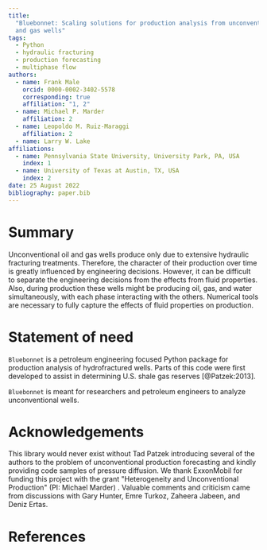 ```yaml
---
title:
  "Bluebonnet: Scaling solutions for production analysis from unconventional oil
  and gas wells"
tags:
  - Python
  - hydraulic fracturing
  - production forecasting
  - multiphase flow
authors:
  - name: Frank Male
    orcid: 0000-0002-3402-5578
    corresponding: true
    affiliation: "1, 2"
  - name: Michael P. Marder
    affiliation: 2
  - name: Leopoldo M. Ruiz-Maraggi
    affiliation: 2
  - name: Larry W. Lake
affiliations:
  - name: Pennsylvania State University, University Park, PA, USA
    index: 1
  - name: University of Texas at Austin, TX, USA
    index: 2
date: 25 August 2022
bibliography: paper.bib
---
```


# Summary

Unconventional oil and gas wells produce only due to extensive hydraulic
fracturing treatments. Therefore, the character of their production over time is
greatly influenced by engineering decisions. However, it can be difficult to
separate the engineering decisions from the effects from fluid properties. Also,
during production these wells might be producing oil, gas, and water
simultaneously, with each phase interacting with the others. Numerical tools are
necessary to fully capture the effects of fluid properties on production.

# Statement of need

`Bluebonnet` is a petroleum engineering focused Python package for production
analysis of hydrofractured wells. Parts of this code were first developed to
assist in determining U.S. shale gas reserves [@Patzek:2013].

`Bluebonnet` is meant for researchers and petroleum engineers to analyze
unconventional wells.

<!--
Astropy-affiliated Python package for galactic dynamics. Python
enables wrapping low-level languages (e.g., C) for speed without losing
flexibility or ease-of-use in the user-interface. The API for `Gala` was
designed to provide a class-based and user-friendly interface to fast (C or
Cython-optimized) implementations of common operations such as gravitational
potential and force evaluation, orbit integration, dynamical transformations,
and chaos indicators for nonlinear dynamics. `Gala` also relies heavily on and
interfaces well with the implementations of physical units and astronomical
coordinate systems in the `Astropy` package [@astropy] (`astropy.units` and
`astropy.coordinates`).

`Gala` was designed to be used by both astronomical researchers and by
students in courses on gravitational dynamics or astronomy. It has already been
used in a number of scientific publications [@Pearson:2017] and has also been
used in graduate courses on Galactic dynamics to, e.g., provide interactive
visualizations of textbook material [@Binney:2008]. The combination of speed,
design, and support for Astropy functionality in `Gala` will enable exciting
scientific explorations of forthcoming data releases from the *Gaia* mission
[@gaia] by students and experts alike.

# Mathematics

Single dollars ($) are required for inline mathematics e.g. $f(x) = e^{\pi/x}$

Double dollars make self-standing equations:

$$\Theta(x) = \left\{\begin{array}{l}
0\textrm{ if } x < 0\cr
1\textrm{ else}
\end{array}\right.$$

You can also use plain \LaTeX for equations
\begin{equation}\label{eq:fourier}
\hat f(\omega) = \int_{-\infty}^{\infty} f(x) e^{i\omega x} dx
\end{equation}
and refer to \autoref{eq:fourier} from text.

# Citations

Citations to entries in paper.bib should be in
[rMarkdown](http://rmarkdown.rstudio.com/authoring_bibliographies_and_citations.html)
format.

If you want to cite a software repository URL (e.g. something on GitHub without a preferred
citation) then you can do it with the example BibTeX entry below for @fidgit.

For a quick reference, the following citation commands can be used:
- `@author:2001`  ->  "Author et al. (2001)"
- `[@author:2001]` -> "(Author et al., 2001)"
- `[@author1:2001; @author2:2001]` -> "(Author1 et al., 2001; Author2 et al., 2002)"

# Figures

Figures can be included like this:
![Caption for example figure.\label{fig:example}](figure.png)
and referenced from text using \autoref{fig:example}.

Figure sizes can be customized by adding an optional second parameter:
![Caption for example figure.](figure.png){ width=20% }
-->

# Acknowledgements

This library would never exist without Tad Patzek introducing several of the
authors to the problem of unconventional production forecasting and kindly
providing code samples of pressure diffusion. We thank ExxonMobil for funding
this project with the grant "Heterogeneity and Unconventional Production" (PI:
Michael Marder) . Valuable comments and criticism came from discussions with
Gary Hunter, Emre Turkoz, Zaheera Jabeen, and Deniz Ertas.

# References
